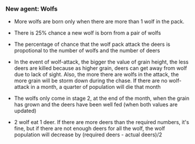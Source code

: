 ### New agent: Wolfs

* More wolfs are born only when there are more than 1 wolf in the pack.

* There is 25% chance a new wolf is born from a pair of wolfs

* The percentage of chance that the wolf pack attack the deers is propotional to the number of wolfs and the number of deers

* In the event of wolf-attack, the bigger the value of grain height, the less deers are killed because as higher grain, deers can get away from wolf due to lack of sight. Also, the more there are wolfs in the attack, the more grain will be storm down during the chase. If there are no wolf-attack in a month, a quarter of population will die that month

* The wolfs only come in stage 2, at the end of the month, when the grain has grown and the deers have been well fed (when both values are updated)

* 2 wolf eat 1 deer. If there are more deers than the required numbers, it's fine, but if there are not enough deers for all the wolf, the wolf population will decrease by (required deers - actual deers)/2


